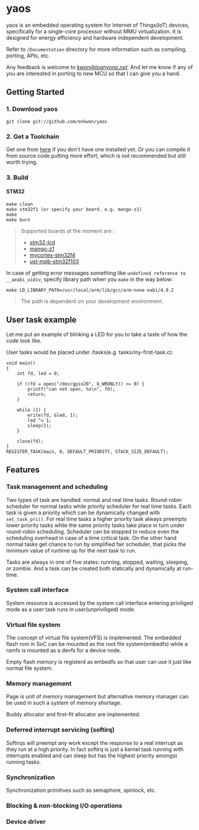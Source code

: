 # yaos

yaos is an embedded operating system for Internet of Things(IoT) devices, specifically for a single-core processor without MMU virtualization. It is designed for energy efficiency and hardware independent development.

Refer to `/Documentation` directory for more information such as compiling, porting, APIs, etc.

Any feedback is welcome to *kwon@toanyone.net*. And let me know if any of you are interested in porting to new MCU so that I can give you a hand.

## Getting Started

### 1. Download yaos

`git clone git://github.com/onkwon/yaos`

### 2. Get a Toolchain

Get one from [here](https://launchpad.net/gcc-arm-embedded) if you don't have one installed yet. Or you can compile it from source code putting more effort, which is not recommended but still worth trying.

### 3. Build

#### STM32

	make clean
	make stm32f1 (or specify your board. e.g. mango-z1)
	make
	make burn

> Supported boards at the moment are :
>  * [stm32-lcd](https://www.olimex.com/Products/ARM/ST/STM32-LCD/)
>  * [mango-z1](http://www.mangoboard.com/main/?cate1=9&cate2=26&cate3=36)
>  * [mycortex-stm32f4](http://www.withrobot.com/mycortex-stm32f4/)
>  * [ust-mpb-stm32f103](https://www.devicemart.co.kr/1089642)

In case of getting error messages something like `undefined reference to __aeabi_uidiv`, specify library path when you `make` in the way below:

	make LD_LIBRARY_PATH=/usr/local/arm/lib/gcc/arm-none-eabi/4.9.2

> The path is dependent on your development environment.

## User task example

Let me put an example of blinking a LED for you to take a taste of how the code look like.

User tasks would be placed under /tasks(e.g. tasks/my-first-task.c):

	void main()
	{
		int fd, led = 0;

		if ((fd = open("/dev/gpio20", O_WRONLY)) <= 0) {
			printf("can not open, %x\n", fd);
			return;
		}

		while (1) {
			write(fd, &led, 1);
			led ^= 1;
			sleep(1);
		}

		close(fd);
	}
	REGISTER_TASK(main, 0, DEFAULT_PRIORITY, STACK_SIZE_DEFAULT);

## Features

### Task management and scheduling

Two types of task are handled: normal and real time tasks. Round-robin scheduler for normal tasks while priority scheduler for real time tasks. Each task is given a priority which can be dynamically changed with `set_task_pri()`. For real time tasks a higher priority task always preempts lower priority tasks while the same priority tasks take place in turn under round-robin scheduling. Scheduler can be stopped to reduce even the scheduling overhead in case of a time critical task. On the other hand normal tasks get chance to run by simplified fair scheduler, that picks the minimum value of runtime up for the next task to run.

Tasks are always in one of five states: running, stopped, waiting, sleeping, or zombie. And a task can be created both statically and dynamically at run-time.

### System call interface

System resource is accessed by the system call interface entering priviliged mode as a user task runs in user(unpriviliged) mode.

### Virtual file system

The concept of virtual file system(VFS) is implemented. The embedded flash rom in SoC can be mounted as the root file system(embedfs) while a ramfs is mounted as a devfs for a device node.

Empty flash memory is registerd as embedfs so that user can use it just like normal file system.

### Memory management

Page is unit of memory management but alternative memory manager can be used in such a system of memory shortage.

Buddy allocator and first-fit allocator are implemented.

### Deferred interrupt servicing (softirq)

Softirqs will preempt any work except the response to a real interrupt as they run at a high priority. In fact softirq is just a kernel task running with interrupts enabled and can sleep but has the highest priority amongst running tasks.

### Synchronization

Synchronization primitives such as semaphore, spinlock, etc.

### Blocking & non-blocking I/O operations

### Device driver
